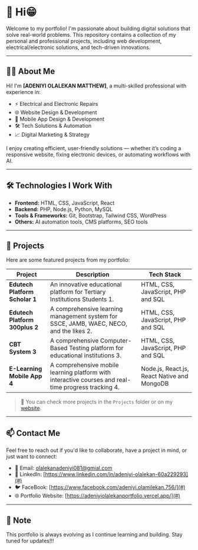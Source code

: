 # 💼 Hi😁

Welcome to my portfolio! I'm passionate about building digital solutions that solve real-world problems. This repository contains a collection of my personal and professional projects, including web development, electrical/electronic solutions, and tech-driven innovations.

---

## 🧑‍💻 About Me

Hi! I'm **[ADENIYI OLALEKAN MATTHEW]**, a multi-skilled professional with experience in:

- ⚡ Electrical and Electronic Repairs  
- 🌐 Website Design & Development
- 📱 Mobile App Design & Development 
- 🛠️ Tech Solutions & Automation  
- 📈 Digital Marketing & Strategy  

I enjoy creating efficient, user-friendly solutions — whether it’s coding a responsive website, fixing electronic devices, or automating workflows with AI.

---

## 🛠️ Technologies I Work With

- **Frontend:** HTML, CSS, JavaScript, React  
- **Backend:** PHP, Node.js, Python, MySQL  
- **Tools & Frameworks:** Git, Bootstrap, Tailwind CSS, WordPress  
- **Others:** AI automation tools, CMS platforms, SEO tools  

---

## 📁 Projects

Here are some featured projects from my portfolio:

| Project | Description | Tech Stack |
|--------|-------------|------------|
| **Edutech Platform Scholar 1** | An innovative educational platform for Tertiary Institutions Students 1. | HTML, CSS, JavaScript, PHP and SQL |
| **Edutech Platform 300plus 2** | A comprehensive learning management system for SSCE, JAMB, WAEC, NECO, and the likes 2. | HTML, CSS, JavaScript, PHP and SQL |
| **CBT System 3** | A comprehensive Computer-Based Testing platform for educational institutions 3. | HTML, CSS, JavaScript, PHP and SQL |
| **E-Learning Mobile App 4** | A comprehensive mobile learning platform with interactive courses and real-time progress tracking 4. | Node.js, React.js, React Native and MongoDB |

> 🔗 You can check more projects in the `Projects` folder or on my [website](#).

---

## 📫 Contact Me

Feel free to reach out if you'd like to collaborate, have a project in mind, or just want to connect:

- 📧 Email: olalekanadeniyi081@gmial.com  
- 💼 LinkedIn: [https://www.linkedin.com/in/adeniyi-olalekan-60a229293](#)  
- 🐦 FaceBook: [https://www.facebook.com/adeniyi.olamilekan.756/](#)  
- 🌐 Portfolio Website: [https://adeniyiolalekanportfolio.vercel.app/](#)

---

## 📌 Note

This portfolio is always evolving as I continue learning and building. Stay tuned for updates!!!
